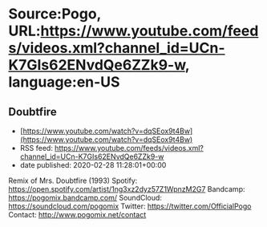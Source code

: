 # Source:Pogo, URL:https://www.youtube.com/feeds/videos.xml?channel_id=UCn-K7GIs62ENvdQe6ZZk9-w, language:en-US

## Doubtfire
 - [https://www.youtube.com/watch?v=dqSEox9t4Bw](https://www.youtube.com/watch?v=dqSEox9t4Bw)
 - RSS feed: https://www.youtube.com/feeds/videos.xml?channel_id=UCn-K7GIs62ENvdQe6ZZk9-w
 - date published: 2020-02-28 11:28:01+00:00

Remix of Mrs. Doubtfire (1993)
Spotify: https://open.spotify.com/artist/1ng3xz2dyz57Z1WpnzM2G7
Bandcamp: https://pogomix.bandcamp.com/
SoundCloud: https://soundcloud.com/pogomix
Twitter: https://twitter.com/OfficialPogo
Contact: http://www.pogomix.net/contact


